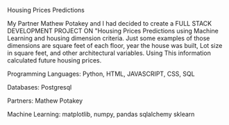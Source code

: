 Housing Prices Predictions

My Partner Mathew Potakey and I had decided to create a FULL STACK DEVELOPMENT PROJECT ON "Housing Prices Predictions using Machine Learning and housing dimension criteria. Just some examples of those dimensions are square feet of each floor, year the house was built, Lot size in square feet, and other architectural variables. Using This information calculated future housing prices.


Programming Languages: Python, HTML, JAVASCRIPT, CSS, SQL

Databases: Postgresql




Partners: Mathew Potakey


Machine Learning:
matplotlib,
numpy,
pandas
sqlalchemy
sklearn

